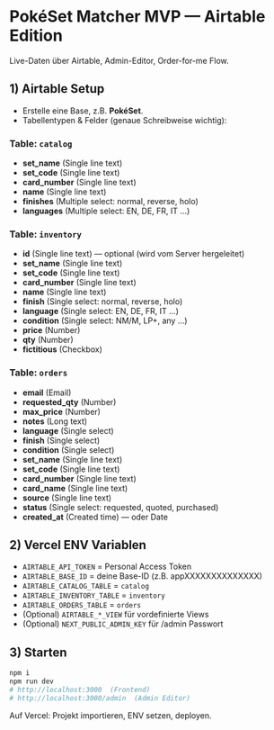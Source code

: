 
# PokéSet Matcher MVP — Airtable Edition

Live-Daten über Airtable, Admin-Editor, Order-for-me Flow.

## 1) Airtable Setup
- Erstelle eine Base, z.B. **PokéSet**.
- Tabellentypen & Felder (genaue Schreibweise wichtig):

### Table: `catalog`
- **set_name** (Single line text)
- **set_code** (Single line text)
- **card_number** (Single line text)
- **name** (Single line text)
- **finishes** (Multiple select: normal, reverse, holo)
- **languages** (Multiple select: EN, DE, FR, IT ...)

### Table: `inventory`
- **id** (Single line text) — optional (wird vom Server hergeleitet)
- **set_name** (Single line text)
- **set_code** (Single line text)
- **card_number** (Single line text)
- **name** (Single line text)
- **finish** (Single select: normal, reverse, holo)
- **language** (Single select: EN, DE, FR, IT ...)
- **condition** (Single select: NM/M, LP+, any ...)
- **price** (Number)
- **qty** (Number)
- **fictitious** (Checkbox)

### Table: `orders`
- **email** (Email)
- **requested_qty** (Number)
- **max_price** (Number)
- **notes** (Long text)
- **language** (Single select)
- **finish** (Single select)
- **condition** (Single select)
- **set_name** (Single line text)
- **set_code** (Single line text)
- **card_number** (Single line text)
- **card_name** (Single line text)
- **source** (Single line text)
- **status** (Single select: requested, quoted, purchased)
- **created_at** (Created time) — oder Date

## 2) Vercel ENV Variablen
- `AIRTABLE_API_TOKEN` = Personal Access Token
- `AIRTABLE_BASE_ID` = deine Base-ID (z.B. appXXXXXXXXXXXXXX)
- `AIRTABLE_CATALOG_TABLE` = `catalog`
- `AIRTABLE_INVENTORY_TABLE` = `inventory`
- `AIRTABLE_ORDERS_TABLE` = `orders`
- (Optional) `AIRTABLE_*_VIEW` für vordefinierte Views
- (Optional) `NEXT_PUBLIC_ADMIN_KEY` für /admin Passwort

## 3) Starten
```bash
npm i
npm run dev
# http://localhost:3000  (Frontend)
# http://localhost:3000/admin  (Admin Editor)
```
Auf Vercel: Projekt importieren, ENV setzen, deployen.

